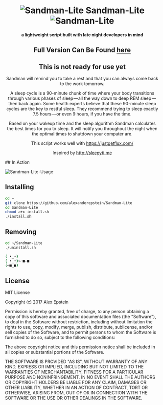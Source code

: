 <div align="center">

 # ![Sandman-Lite](https://github.com/alexanderepstein/Sandman-Lite/blob/master/assets/sleep_github.png) Sandman-Lite ![Sandman-Lite](https://github.com/alexanderepstein/Sandman-Lite/blob/master/assets/sleep_github.png)

 ####  a lightweight script built with late night developers in mind




 ## Full Version Can Be Found <a href="https://github.com/alexanderepstein/Sandman">here</a>

 ## This is not ready for use yet

 Sandman will remind you to take a rest and that you can always come back to the work tomorrow.

A sleep cycle is a 90-minute chunk of time where your body transitions through various phases of sleep — all the way down to deep REM sleep — then back again. Some health experts believe that these 90-minute sleep cycles are the key to restful sleep. They recommend trying to sleep exactly 7.5 hours — or even 9 hours, if you have the time.


Based on your wakeup time and the sleep algorithm Sandman calculates the best times for you to sleep. It will notify you throughout the night when the optimal times to shutdown your computer are.

This script works well with https://justgetflux.com/

Inspired by http://sleepyti.me

</div>
## In Action

![Sandman-Lite-Usage](https://github.com/alexanderepstein/Sandman-Lite/blob/master/assets/usage.gif)

## Installing

```bash
cd ~
git clone https://github.com/alexanderepstein/Sandman-Lite
cd Sandman-Lite
chmod a+x install.sh
./install.sh
```

## Removing
```bash
cd ~/Sandman-Lite
./uninstall.sh
```



```bash
( •_•)
( •_•)>⌐■-■
(⌐■_■)
```



## License

MIT License

Copyright (c) 2017 Alex Epstein

Permission is hereby granted, free of charge, to any person obtaining a copy of this software and associated documentation files (the "Software"), to deal in the Software without restriction, including without limitation the rights to use, copy, modify, merge, publish, distribute, sublicense, and/or sell copies of the Software, and to permit persons to whom the Software is furnished to do so, subject to the following conditions:

The above copyright notice and this permission notice shall be included in all copies or substantial portions of the Software.

THE SOFTWARE IS PROVIDED "AS IS", WITHOUT WARRANTY OF ANY KIND, EXPRESS OR IMPLIED, INCLUDING BUT NOT LIMITED TO THE WARRANTIES OF MERCHANTABILITY, FITNESS FOR A PARTICULAR PURPOSE AND NONINFRINGEMENT. IN NO EVENT SHALL THE AUTHORS OR COPYRIGHT HOLDERS BE LIABLE FOR ANY CLAIM, DAMAGES OR OTHER LIABILITY, WHETHER IN AN ACTION OF CONTRACT, TORT OR OTHERWISE, ARISING FROM, OUT OF OR IN CONNECTION WITH THE SOFTWARE OR THE USE OR OTHER DEALINGS IN THE SOFTWARE.
